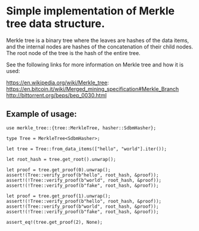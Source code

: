 # Simple implementation of Merkle tree data structure.

Merkle tree is a binary tree where the leaves are hashes of the data items, and the internal nodes are
hashes of the concatenation of their child nodes. The root node of the tree is the hash of the entire
tree.

See the following links for more information on Merkle tree and how it is used:

https://en.wikipedia.org/wiki/Merkle_tree:
https://en.bitcoin.it/wiki/Merged_mining_specification#Merkle_Branch
http://bittorrent.org/beps/bep_0030.html

## Example of usage:

```
use merkle_tree::{tree::MerkleTree, hasher::SdbmHasher};

type Tree = MerkleTree<SdbmHasher>;

let tree = Tree::from_data_items(["hello", "world"].iter());

let root_hash = tree.get_root().unwrap();

let proof = tree.get_proof(0).unwrap();
assert!(Tree::verify_proof(b"hello", root_hash, &proof));
assert!(!Tree::verify_proof(b"world", root_hash, &proof));
assert!(!Tree::verify_proof(b"fake", root_hash, &proof));

let proof = tree.get_proof(1).unwrap();
assert!(!Tree::verify_proof(b"hello", root_hash, &proof));
assert!(Tree::verify_proof(b"world", root_hash, &proof));
assert!(!Tree::verify_proof(b"fake", root_hash, &proof));

assert_eq!(tree.get_proof(2), None);
```
